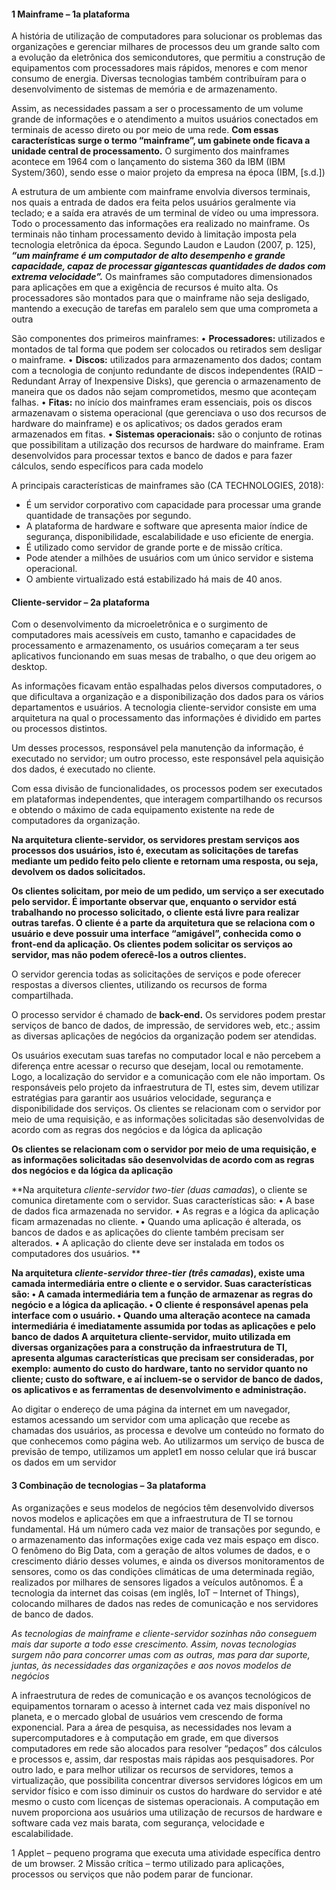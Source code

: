 #### 1 Mainframe – 1a plataforma
A história de utilização de computadores para solucionar os problemas das organizações e gerenciar milhares de processos deu um grande salto com a evolução da eletrônica dos semicondutores, que permitiu a construção de equipamentos com processadores mais rápidos, menores e com menor consumo de energia. Diversas tecnologias também contribuíram para o desenvolvimento de sistemas de memória e de armazenamento.

Assim, as necessidades passam a ser o processamento de um volume grande de informações e o atendimento a muitos usuários conectados em terminais de acesso direto ou por meio de uma rede. **Com essas características surge o termo “mainframe”, um gabinete onde ficava a unidade central de processamento.** O surgimento dos mainframes acontece em 1964 com o lançamento do sistema 360 da IBM (IBM System/360), sendo esse o maior projeto da empresa na época (IBM, [s.d.])

A estrutura de um ambiente com mainframe envolvia diversos terminais, nos quais a entrada de dados era feita pelos usuários geralmente via teclado; e a saída era através de um terminal de vídeo ou uma impressora. Todo o processamento das informações era realizado no mainframe. Os terminais não tinham processamento devido à limitação imposta pela tecnologia eletrônica da época. Segundo Laudon e Laudon (2007, p. 125), ***“um mainframe é um computador de alto desempenho e grande capacidade, capaz de processar gigantescas quantidades de dados com extrema velocidade”.*** Os mainframes são computadores dimensionados para aplicações em que a exigência de recursos é muito alta. Os processadores são montados para que o mainframe não seja desligado, mantendo a execução de tarefas em paralelo sem que uma comprometa a outra

São componentes dos primeiros mainframes:
• **Processadores:** utilizados e montados de tal forma que podem
ser colocados ou retirados sem desligar o mainframe.
• **Discos:** utilizados para armazenamento dos dados; contam com
a tecnologia de conjunto redundante de discos independentes
(RAID – Redundant Array of Inexpensive Disks), que gerencia o
armazenamento de maneira que os dados não sejam comprometidos, mesmo que aconteçam falhas.
• **Fitas:** no início dos mainframes eram essenciais, pois os discos
armazenavam o sistema operacional (que gerenciava o uso dos
recursos de hardware do mainframe) e os aplicativos; os dados
gerados eram armazenados em fitas.
• **Sistemas operacionais:** são o conjunto de rotinas que possibilitam a utilização dos recursos de hardware do mainframe. Eram desenvolvidos para processar textos e banco de dados e para
fazer cálculos, sendo específicos para cada modelo

A principais características de mainframes são (CA TECHNOLOGIES, 2018): 
- É um servidor corporativo com capacidade para processar uma grande quantidade de transações por segundo.
- A plataforma de hardware e software que apresenta maior índice de segurança, disponibilidade, escalabilidade e uso eficiente de energia.
- É utilizado como servidor de grande porte e de missão crítica.
- Pode atender a milhões de usuários com um único servidor e sistema operacional.
- O ambiente virtualizado está estabilizado há mais de 40 anos.


#### Cliente-servidor – 2a plataforma
Com o desenvolvimento da microeletrônica e o surgimento de computadores mais acessíveis em custo, tamanho e capacidades de processamento e armazenamento, os usuários começaram a ter seus aplicativos funcionando em suas mesas de trabalho, o que deu origem ao desktop. 

As informações ficavam então espalhadas pelos diversos computadores, o que dificultava a organização e a disponibilização dos dados para os vários departamentos e usuários. A tecnologia cliente-servidor consiste em uma arquitetura na qual o processamento das informações é dividido em partes ou processos distintos. 

Um desses processos, responsável pela manutenção da informação, é executado no servidor; um outro processo, este responsável pela aquisição dos dados, é executado no cliente. 

Com essa divisão de funcionalidades, os processos podem ser executados em plataformas independentes, que interagem compartilhando os recursos e obtendo o máximo de cada equipamento existente na rede de computadores da organização. 

**Na arquitetura cliente-servidor, os servidores prestam serviços aos processos dos usuários, isto é, executam as solicitações de tarefas mediante um pedido feito pelo cliente e retornam uma resposta, ou seja, devolvem os dados solicitados.**

**Os clientes solicitam, por meio de um pedido, um serviço a ser executado pelo servidor. É importante observar que, enquanto o servidor está trabalhando no processo solicitado, o cliente está livre para realizar outras tarefas. O cliente é a parte da arquitetura que se relaciona com o usuário e deve possuir uma interface “amigável”, conhecida como o front-end da aplicação. Os clientes podem solicitar os serviços ao servidor, mas não podem oferecê-los a outros clientes.**

O servidor gerencia todas as solicitações de serviços e pode oferecer respostas a diversos clientes, utilizando os recursos de forma compartilhada. 

O processo servidor é chamado de **back-end.** Os servidores podem prestar serviços de banco de dados, de impressão, de servidores web, etc.; assim as diversas aplicações de negócios da organização podem ser atendidas. 

Os usuários executam suas tarefas no computador local e não percebem a diferença entre acessar o recurso que desejam, local ou remotamente. Logo, a localização do servidor e a comunicação com ele não importam. Os responsáveis pelo projeto da infraestrutura de TI, estes sim, devem utilizar estratégias para garantir aos usuários velocidade, segurança e disponibilidade dos serviços. Os clientes se relacionam com o servidor por meio de uma requisição, e as informações solicitadas são desenvolvidas de acordo com as regras dos negócios e da lógica da aplicação

**Os clientes se relacionam com o servidor por meio de uma requisição, e as informações solicitadas são desenvolvidas de acordo com as regras dos negócios e da lógica da aplicação**

**Na arquitetura *cliente-servidor two-tier (duas camadas*), o cliente se comunica diretamente com o servidor. Suas características são:
• A base de dados fica armazenada no servidor.
• As regras e a lógica da aplicação ficam armazenadas no cliente.
• Quando uma aplicação é alterada, os bancos de dados e as aplicações do cliente também precisam ser alterados.
• A aplicação do cliente deve ser instalada em todos os computadores dos usuários.
**

**Na arquitetura *cliente-servidor three-tier (três camadas*), existe
uma camada intermediária entre o cliente e o servidor. Suas características são:
• A camada intermediária tem a função de armazenar as regras do
negócio e a lógica da aplicação.
• O cliente é responsável apenas pela interface com o usuário.
• Quando uma alteração acontece na camada intermediária é
imediatamente assumida por todas as aplicações e pelo banco
de dados
A arquitetura cliente-servidor, muito utilizada em diversas organizações para a construção da infraestrutura de TI, apresenta algumas características que precisam ser consideradas, por exemplo: aumento do custo do hardware, tanto no servidor quanto no cliente; custo do software, e aí incluem-se o servidor de banco de dados, os aplicativos e as ferramentas de desenvolvimento e administração.**

Ao digitar o endereço de uma página da internet em um navegador, estamos acessando um servidor com uma aplicação que recebe as chamadas dos usuários, as processa e devolve um conteúdo no formato do que conhecemos como página web. Ao utilizarmos um serviço de busca de previsão de tempo, utilizamos um applet1 em nosso celular que irá buscar os dados em um servidor

#### 3 Combinação de tecnologias – 3a plataforma
As organizações e seus modelos de negócios têm desenvolvido diversos novos modelos e aplicações em que a infraestrutura de TI se tornou fundamental. Há um número cada vez maior de transações por segundo, e o armazenamento das informações exige cada vez mais espaço em disco. O fenômeno do Big Data, com a geração de altos volumes de dados, e o crescimento diário desses volumes, e ainda os diversos monitoramentos de sensores, como os das condições climáticas de uma determinada região, realizados por milhares de sensores ligados a veículos autônomos. É a tecnologia da internet das coisas (em inglês, IoT – Internet of Things), colocando milhares de dados nas redes de comunicação e nos servidores de banco de dados.

*As tecnologias de mainframe e cliente-servidor sozinhas não conseguem mais dar suporte a todo esse crescimento. Assim, novas tecnologias surgem não para concorrer umas com as outras, mas para dar suporte, juntas, às necessidades das organizações e aos novos modelos de negócios*

A infraestrutura de redes de comunicação e os avanços tecnológicos de equipamentos tornaram o acesso à internet cada vez mais disponível no planeta, e o mercado global de usuários vem crescendo de forma exponencial. Para a área de pesquisa, as necessidades nos levam a supercomputadores e à computação em grade, em que diversos computadores em rede são alocados para resolver “pedaços” dos cálculos e processos e, assim, dar respostas mais rápidas aos pesquisadores. Por outro lado, e para melhor utilizar os recursos de servidores, temos a virtualização, que possibilita concentrar diversos servidores lógicos em um servidor físico e com isso diminuir os custos do hardware do servidor e até mesmo o custo com licenças de sistemas operacionais. A computação em nuvem proporciona aos usuários uma utilização de recursos de hardware e software cada vez mais barata, com segurança, velocidade e escalabilidade.

1 Applet – pequeno programa que executa uma atividade específica dentro de um browser. 
2 Missão crítica – termo utilizado para aplicações, processos ou serviços que não podem parar de funcionar.